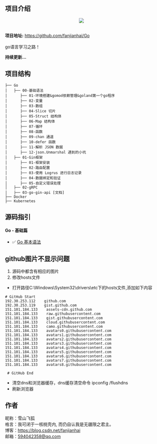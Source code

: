 ## 项目介绍

<div style="text-align: center;">
<img src="http://c.biancheng.net/uploads/allimg/180808/1-1PPQA9545W.jpg"/>
</div>
<br/>

**项目地址:** https://github.com/fanjianhai/Go
<br/><br/> go语言学习之路！

**持续更新...** 

## 项目结构

```
├── Go
│   ├── 00-基础语法
│      ├── 01-环境搭建&gomod依赖管理&goland第一个go程序
│      ├── 02-变量
│      ├── 03-数组
│      ├── 04-Slice 切片
│      ├── 05-Struct 结构体
│      ├── 06-Map 结构体
│      ├── 07-循环
│      ├── 08-函数
│      ├── 09-chan 通道
│      ├── 10-defer 函数
│      ├── 11-解析 JSON 数据
│      ├── 12-json.Unmarshal 遇到的小坑
│   ├── 01-Gin框架
│      ├── 01-框架安装
│      ├── 02-路由配置
│      ├── 03-使用 Logrus 进行日志记录
│      ├── 04-数据绑定和验证
│      ├── 05-自定义错误处理
│   ├── 02-gRPC
│   ├── 03-go-gin-api [文档]
├── Docker
├── Kubernetes
```

## 源码指引

#### Go - 基础篇

- :white_check_mark: [Go 基本语法](https://github.com/fanjianhai/Go/tree/master/00-%E5%9F%BA%E7%A1%80%E8%AF%AD%E6%B3%95/codes)

## github图片不显示问题
1. 源码中都含有相应的图片
2. 修改hosts文件
- 打开路径C:\Windows\System32\drivers\etc下的hosts文件,添加如下内容
```
# GitHub Start 
192.30.253.112    github.com 
192.30.253.119    gist.github.com
151.101.184.133    assets-cdn.github.com
151.101.184.133    raw.githubusercontent.com
151.101.184.133    gist.githubusercontent.com
151.101.184.133    cloud.githubusercontent.com
151.101.184.133    camo.githubusercontent.com
151.101.184.133    avatars0.githubusercontent.com
151.101.184.133    avatars1.githubusercontent.com
151.101.184.133    avatars2.githubusercontent.com
151.101.184.133    avatars3.githubusercontent.com
151.101.184.133    avatars4.githubusercontent.com
151.101.184.133    avatars5.githubusercontent.com
151.101.184.133    avatars6.githubusercontent.com
151.101.184.133    avatars7.githubusercontent.com
151.101.184.133    avatars8.githubusercontent.com
 
 # GitHub End
```
- 清空dns和浏览器缓存，dns缓存清空命令 ipconfig /flushdns
- 刷新浏览器

## 作者
昵称：雪山飞狐<br/>
格言：我可闭于一核桃壳内, 而仍自认我是无疆限之君主。<br/>
博客：https://blog.csdn.net/fanjianhai <br/>
邮箱：594042358@qq.com <br/>




